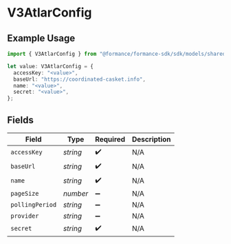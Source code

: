 # V3AtlarConfig

## Example Usage

```typescript
import { V3AtlarConfig } from "@formance/formance-sdk/sdk/models/shared";

let value: V3AtlarConfig = {
  accessKey: "<value>",
  baseUrl: "https://coordinated-casket.info",
  name: "<value>",
  secret: "<value>",
};
```

## Fields

| Field              | Type               | Required           | Description        |
| ------------------ | ------------------ | ------------------ | ------------------ |
| `accessKey`        | *string*           | :heavy_check_mark: | N/A                |
| `baseUrl`          | *string*           | :heavy_check_mark: | N/A                |
| `name`             | *string*           | :heavy_check_mark: | N/A                |
| `pageSize`         | *number*           | :heavy_minus_sign: | N/A                |
| `pollingPeriod`    | *string*           | :heavy_minus_sign: | N/A                |
| `provider`         | *string*           | :heavy_minus_sign: | N/A                |
| `secret`           | *string*           | :heavy_check_mark: | N/A                |